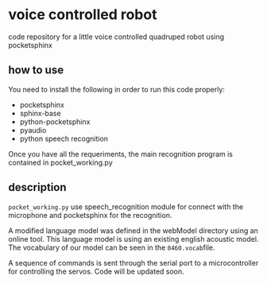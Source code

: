 # voice controlled robot
code repository for a little voice controlled quadruped robot using pocketsphinx

## how to use

You need to install the following in order to run this code properly:
  - pocketsphinx
  - sphinx-base
  - python-pocketsphinx
  - pyaudio
  - python speech recognition

Once you have all the requeriments, the main recognition program is contained in pocket_working.py

## description
`pocket_working.py` use speech_recognition module for connect with the microphone and pocketsphinx for the recognition.

A modified language model was defined in the webModel directory using an online tool. This language model is using 
an existing english acoustic model. The vocabulary of our model can be seen in the `0460.vocab`file.

A sequence of commands is sent through the serial port to a microcontroller for controlling the servos. Code will be updated soon.

